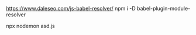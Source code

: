https://www.daleseo.com/js-babel-resolver/
npm i -D babel-plugin-module-resolver

npx nodemon asd.js

